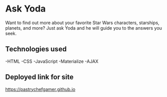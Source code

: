 # Ask Yoda
Want to find out more about your favorite Star Wars characters, starships, planets, and more?  Just ask Yoda and he will guide you to the answers you seek.

## Technologies used
-HTML
-CSS
-JavaScript
-Materialize
-AJAX

## Deployed link for site
https://pastrychefgamer.github.io